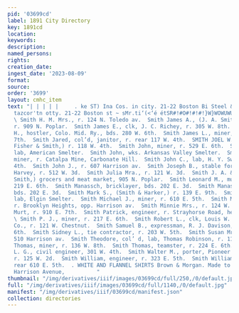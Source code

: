 ```yaml
---
pid: '03699cd'
label: 1891 City Directory
key: 1891cd
location: 
keywords: 
description: 
named_persons: 
rights: 
creation_date: 
ingest_date: '2023-08-09'
format: 
source: 
order: '3699'
layout: cmhc_item
text: "| | | | |     . ke ST) Ina Cos. in city. 21-22 Boston Bi Steel & Van Valkenburgh
  tazcor'tn otty. 21-22 Boston st ~ sMr.ti‘(<‘é étSR#!#O#!#!#!}W}WOWUWU€«<SmM@!!!C~™”
  \ Smith H. M. Mrs., r. 124 N. Toledo av.  Smith James A., (J. A. Smith &. Co.,)
  r. 909 N. Poplar.  Smith James E., clk, J. C. Richey, r. 305 W. 8th.  Smith James
  H., hostler, Colo. Mid. Ry., bds. 280 W. 6th.  Smith James L., miner, r. 501 E.
  7th.  Smith Jared, col’d, janitor, r. rear 117 W. 4th.  SMITH JOEL W., (Daniels,
  Fisher & Smith,) r. 118 W. 4th.  Smith John, miner, r. 529 E. 6th.  Smith John,
  lab, American Smelter.  Smith John, wks. Arkansas Valley Smelter.  Smith John A.,
  miner, r. Catalpa Mine, Carbonate Hill.  Smith John C., lab, H. Y. Swan, 611 W.
  4th.  Smith John J., r. 607 Harrison av.  Smith Joseph B., stable foreman, John
  Harvey, r. 512 W. 3d.  Smith Julia Mra., r. 121 W. 3d.  Smith J. A. & Co., (J. A.
  Smith,) grocers and meat market, 905 N. Poplar.  Smith Leonard M., musicial goods,
  219 E. 6th.  Smith Manassch, bricklayer, bds. 202 E. 3d.  Smith Manassch, Jr., bricklayer,
  bds. 202 E. 3d.  Smith Mark S., (Smith & Harker,) r. 139 E. 9th.  Smith Michael,
  lab, Elgin Smelter.  Smith Michael J., miner, r. 610 E. 5th.  Smith Milford, lab,
  r. Brooklyn Heights, opp. Harrison av.  Smith Minnie Mrs., r. 124 W. 2d.  Smith
  Murt, r. 910 E. 7th.  Smith Patrick, engineer, r. Strayhorse Road, head E, 4th.
  \ Smith P. J., miner, r. 217 E. 6th.  Smith Robert L., clk, Louis W. Sweitzer &
  Co., r. 121 W. Chestnut.  Smith Samuel B., expressman, R. J. Davison, r. 117 Ww.
  6th.  Smith Sidney L., tie contractor, r. 203 W. 5th.  Smith Susan Mrs., r. rear
  510 Harrison av.  Smith Theodore, col’ d, lab, Thomas Robinson, r. 113 W. ae  Smith
  Thomas, miner, r. 136 W. 8th.  Smith Thomas, teamster, r. 224 E. 6th.  Smith Walter
  L. G., civil engineer, 301 W. 4th.  Smith Walter M., porter, Pioneer Billiard Hall,
  r. 125 W. 2d.  Smith William, engineer, r. 323 E. 5th.  Smith William, miner, r.
  rear 610 E. 5th.  . WHITE AND FLANNEL SHIRTS Brown & Morgan. Made to Order. 313
  Harrison Avenue,          "
thumbnail: "/img/derivatives/iiif/images/03699cd/full/250,/0/default.jpg"
full: "/img/derivatives/iiif/images/03699cd/full/1140,/0/default.jpg"
manifest: "/img/derivatives/iiif/03699cd/manifest.json"
collection: directories
---
```

